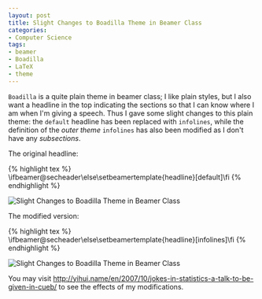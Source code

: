 ```yaml
---
layout: post
title: Slight Changes to Boadilla Theme in Beamer Class
categories:
- Computer Science
tags:
- beamer
- Boadilla
- LaTeX
- theme
---
```


`Boadilla` is a quite plain theme in beamer class; I like plain styles, but I also want a headline in the top indicating the sections so that I can know where I am when I'm giving a speech. Thus I gave some slight changes to this plain theme: the `default` headline has been replaced with `infolines`, while the definition of the _outer theme_ `infolines` has also been modified as I don't have any _subsections_.

The original headline:

{% highlight tex %}
\ifbeamer@secheader\else\setbeamertemplate{headline}[default]\fi
{% endhighlight %}

![Slight Changes to Boadilla Theme in Beamer Class](http://i.imgur.com/PCdOk.png)

The modified version:

{% highlight tex %}
\ifbeamer@secheader\else\setbeamertemplate{headline}[infolines]\fi
{% endhighlight %}

![Slight Changes to Boadilla Theme in Beamer Class](http://i.imgur.com/wmecm.png)

You may visit <http://yihui.name/en/2007/10/jokes-in-statistics-a-talk-to-be-given-in-cueb/> to see the effects of my modifications.

